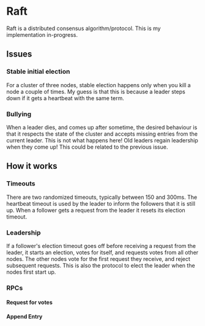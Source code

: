 # Raft
Raft is a distributed consensus algorithm/protocol. This is my implementation in-progress.

## Issues
### Stable initial election
For a cluster of three nodes, stable election happens only when you kill a node a couple of times. My guess is that this is because a leader steps down if it gets a heartbeat with the same term.

### Bullying
When a leader dies, and comes up after sometime, the desired behaviour is that it respects the state of the cluster and accepts missing entries from the current leader. This is not what happens here! Old leaders regain leadership when they come up! This could be related to the previous issue.

## How it works
### Timeouts
There are two randomized timeouts, typically between 150 and 300ms. The heartbeat timeout is used by the leader to inform the followers that it is still up. When a follower gets a request from the leader it resets its election timeout. 

### Leadership
If a follower's election timeout goes off before receiving a request from the leader, it starts an election, votes for itself, and requests votes from all other nodes. The other nodes vote for the first request they receive, and reject subsequent requests. This is also the protocol to elect the leader when the nodes first start up.

### RPCs
#### Request for votes
#### Append Entry

